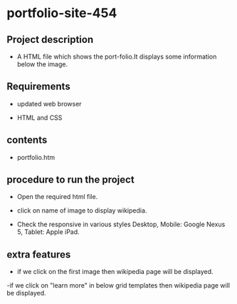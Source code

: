 # portfolio-site-454

## Project description

  - A HTML file which shows the port-folio.It displays some information below the image.
  
## Requirements

  - updated web browser
  
  - HTML and CSS
  
## contents

  - portfolio.htm
  
## procedure to run the project

  - Open the required html file.
  
  - click on name of image to display wikipedia.
  
  - Check the responsive in various styles Desktop, Mobile: Google Nexus 5, Tablet: Apple iPad.
  
## extra features

  - if we click on the first image then wikipedia page will be displayed.
  
  -if we click on "learn more" in below grid templates then wikipedia page will be displayed. 
